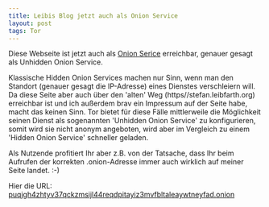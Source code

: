 ```yaml
---
title: Leibis Blog jetzt auch als Onion Service
layout: post
tags: Tor
---
```

Diese Webseite ist jetzt auch als [Onion Serice](https://www.torproject.org/docs/onion-services) erreichbar, genauer gesagt als Unhidden Onion Service. 

Klassische Hidden Onion Services machen nur Sinn, wenn man den Standort (genauer gesagt die IP-Adresse) eines Dienstes verschleiern will. Da diese Seite aber auch über den 'alten' Weg (https//stefan.leibfarth.org) erreichbar ist und ich außerdem brav ein Impressum auf der Seite habe, macht das keinen Sinn. Tor bietet für diese Fälle mittlerweile die Möglichkeit seinen Dienst als sogenannten 'Unhidden Onion Service' zu konfigurieren, somit wird sie nicht anonym angeboten, wird aber im Vergleich zu einem 'Hidden Onion Service' schneller geladen. 

Als Nutzende profitiert Ihr aber z.B. von der Tatsache, dass Ihr beim Aufrufen der korrekten .onion-Adresse immer auch wirklich auf meiner Seite landet. :-)

Hier die URL:<br> 
[puqjgh4zhtyv37qckzmsijl44reqdpitayiz3mvfbltaleaywtneyfad.onion](http://puqjgh4zhtyv37qckzmsijl44reqdpitayiz3mvfbltaleaywtneyfad.onion/)
